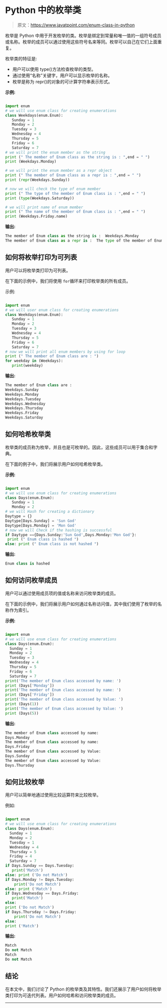 # Python 中的枚举类

> 原文：<https://www.javatpoint.com/enum-class-in-python>

枚举是 Python 中用于开发枚举的类。枚举是绑定到常量和唯一值的一组符号成员或名称。枚举的成员可以通过使用这些符号名来等同。枚举可以自己在它们上面重复。

枚举类的特征是:

*   用户可以使用 type()方法检查枚举的类型。
*   通过使用“名称”关键字，用户可以显示枚举的名称。
*   枚举是称为 repr()的对象的可计算字符串表示形式。

**示例:**

```py

import enum
# we will use enum class for creating enumerations
class Weekdays(enum.Enum):
   Sunday = 1
   Monday = 2
   Tuesday = 3
   Wednesday = 4
   Thursday = 5
   Friday = 6
   Saturday = 7
# we will print the enum member as the string
print (" The member of Enum class as the string is : ",end = " ")
print (Weekdays.Monday)

# we will print the enum member as a repr object
print (" The member of Enum class as a repr is : ",end = " ")
print (repr(Weekdays.Sunday))

# now we will check the type of enum member
print (" The type of the member of Enum class is : ",end = " ")
print (type(Weekdays.Saturday))

# we will print name of enum member
print (" The name of the member of Enum class is : ",end = " ")
print (Weekdays.Friday.name)

```

**输出:**

```py
The member of Enum class as the string is :  Weekdays.Monday
The member of Enum class as a repr is :  The type of the member of Enum class is :  <enum>The name of the member of Enum class is :  Friday</enum> 
```

## 如何将枚举打印为可列表

用户可以将枚举类打印为可列表。

在下面的示例中，我们将使用 `for`循环来打印枚举类的所有成员。

示例:

```py

import enum
# we will user enum class for creating enumerations
class Weekdays(enum.Enum):
   Sunday = 1
   Monday = 2
   Tuesday = 3
   Wednesday = 4
   Thursday = 5
   Friday = 6
   Saturday = 7
# now we will print all enum members by using for loop
print (" The member of Enum class are : ")
for weekday in (Weekdays):
   print(weekday)

```

**输出:**

```py
The member of Enum class are : 
Weekdays.Sunday
Weekdays.Monday
Weekdays.Tuesday
Weekdays.Wednesday
Weekdays.Thursday
Weekdays.Friday
Weekdays.Saturday

```

## 如何哈希枚举类

枚举类的成员称为枚举，并且也是可枚举的。因此，这些成员可以用于集合和字典。

在下面的例子中，我们将展示用户如何哈希枚举类。

**示例:**

```py

import enum
# we will use enum class for creating enumerations
class Days(enum.Enum):
   Sunday = 1
   Monday = 2
# we will Hash for creating a dictionary
Daytype = {}
Daytype[Days.Sunday] = 'Sun God'
Daytype[Days.Monday] = 'Mon God'
# now we will Check if the hashing is successful
if Daytype =={Days.Sunday:'Sun God',Days.Monday:'Mon God'}:
 print (" Enum class is hashed ")
else: print (" Enum class is not hashed ")

```

**输出:**

```py
Enum class is hashed

```

## 如何访问枚举成员

用户可以通过使用成员项的值或名称来访问枚举类的成员。

在下面的示例中，我们将展示用户如何通过名称访问值，其中我们使用了枚举的名称作为索引。

**示例:**

```py

import enum
# we will use enum class for creating enumerations
class Days(enum.Enum):
  Sunday = 1
  Monday = 2
  Tuesday = 3
  Wednesday = 4
  Thursday = 5 
  Friday = 6
  Saturday = 7
print('The member of Enum class accessed by name: ')
print (Days['Monday'])
print('The member of Enum class accessed by name: ')
print (Days['Friday'])
print('The member of Enum class accessed by Value: ')
print (Days(1))
print('The member of Enum class accessed by Value: ')
print (Days(5)) 

```

**输出:**

```py
The member of Enum class accessed by name: 
Days.Monday
The member of Enum class accessed by name: 
Days.Friday
The member of Enum class accessed by Value: 
Days.Sunday
The member of Enum class accessed by Value: 
Days.Thursday

```

## 如何比较枚举

用户可以简单地通过使用比较运算符来比较枚举。

例如:

```py

import enum
# we will use enum class for creating enumerations
class Days(enum.Enum):
  Sunday = 1
  Monday = 2
  Tuesday = 1
  Wednesday = 4
  Thursday = 5 
  Friday = 4
  Saturday = 7
if Days.Sunday == Days.Tuesday:
   print('Match')
else: print ('Do not Match')
if Days.Monday != Days.Tuesday:
    print('Do not Match')
else: print ('Match')
if Days.Wednesday == Days.Friday:
   print('Match')
else: 
print ('Do not Match')
if Days.Thursday != Days.Friday:
    print('Do not Match')
else: 
print ('Match')

```

**输出:**

```py
Match
Do not Match
Match
Do not Match

```

## 结论

在本文中，我们讨论了 Python 的枚举类及其特性。我们还展示了用户如何将枚举类打印为可迭代列表。用户如何哈希和访问枚举类的成员。

* * *